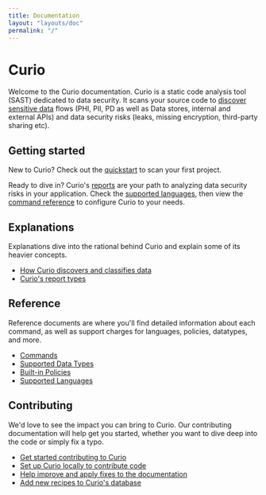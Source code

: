 ```yaml
---
title: Documentation
layout: "layouts/doc"
permalink: "/"
---
```


# Curio

Welcome to the Curio documentation. Curio is a static code analysis tool (SAST) dedicated to data security. It scans your source code to [discover sensitive data](/explanations/discovery-and-classification) flows (PHI, PII, PD as well as Data stores, internal and external APIs) and data security risks (leaks, missing encryption, third-party sharing etc).

## Getting started

New to Curio? Check out the [quickstart](/quickstart/) to scan your first project. 

Ready to dive in? Curio's [reports](/explanations/reports/) are your path to analyzing data security risks in your application. Check the [supported languages](/reference/supported-languages/), then view the [command reference](/reference/commands/) to configure Curio to your needs.


## Explanations

Explanations dive into the rational behind Curio and explain some of its heavier concepts.

- [How Curio discovers and classifies data](/explanations/discovery-and-classification/)
- [Curio's report types](/explanations/reports/)

## Reference

Reference documents are where you'll find detailed information about each command, as well as support charges for languages, policies, datatypes, and more.

- [Commands](/reference/commands/)
- [Supported Data Types](/reference/datatypes/)
- [Built-in Policies](/reference/policies/)
- [Supported Languages](/reference/supported-languages/)

## Contributing

We'd love to see the impact you can bring to Curio. Our contributing documentation will help get you started, whether you want to dive deep into the code or simply fix a typo.

- [Get started contributing to Curio](/contributing/)
- [Set up Curio locally to contribute code](/contributing/code/)
- [Help improve and apply fixes to the documentation](/contributing/docs/)
- [Add new recipes to Curio's database](/contributing/recipes/)